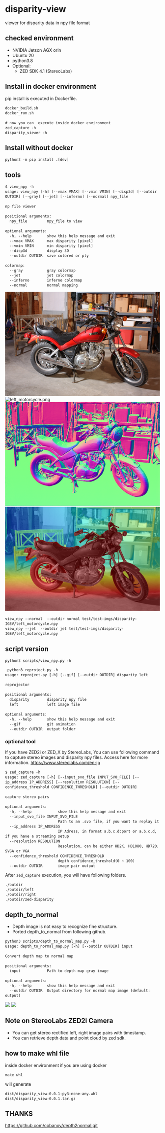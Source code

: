 # disparity-view
viewer for disparity data in npy file format

## checked environment
- NVIDIA Jetson AGX orin
- Ubuntu 20
- python3.8
- Optional:
  - ZED SDK 4.1 (StereoLabs)

## Install in docker environment
pip install is executed in Dockerfile.
```commandline
docker_build.sh
docker_run.sh

# now you can  execute inside docker environment
zed_capture -h
disparity_viewer -h
```

## Install without docker
```commandline
python3 -m pip install .[dev]
```

## tools

```
$ view_npy -h
usage: view_npy [-h] [--vmax VMAX] [--vmin VMIN] [--disp3d] [--outdir OUTDIR] [--gray] [--jet] [--inferno] [--normal] npy_file

np file viewer

positional arguments:
  npy_file         npy_file to view

optional arguments:
  -h, --help       show this help message and exit
  --vmax VMAX      max disparity [pixel]
  --vmin VMIN      min disparity [pixel]
  --disp3d         display 3D
  --outdir OUTDIR  save colored or ply

colormap:
  --gray           gray colormap
  --jet            jet colormap
  --inferno        inferno colormap
  --normal         normal mapping
```

![left_motorcycle.png](test/test-imgs/left/left_motorcycle.png)
![left_motorcycle.png](test/test-imgs/disparity-IGEV/left_motorcycle.png)
![normal_left_motorcycle.png](test/test-imgs/normal/normal_left_motorcycle.png)
![overlay_left_motorcycle.png](test/test-imgs/overlay/overlay_left_motorcycle.png)

```commandline
view_npy --normal  --outdir normal test/test-imgs/disparity-IGEV/left_motorcycle.npy
view_npy --jet  --outdir jet test/test-imgs/disparity-IGEV/left_motorcycle.npy

```
## script version
```commandline
python3 scripts/view_npy.py -h

```

```commandline
 python3 reproject.py -h
usage: reproject.py [-h] [--gif] [--outdir OUTDIR] disparity left

reprojector

positional arguments:
  disparity        disparity npy file
  left             left image file

optional arguments:
  -h, --help       show this help message and exit
  --gif            git animation
  --outdir OUTDIR  output folder

```
### optional tool
If you have ZED2i or ZED_X by StereoLabs,
You can use following command to capture stereo images and disparity npy files.
Access here for more information.
    https://www.stereolabs.com/en-jp

```
$ zed_capture -h
usage: zed_capture [-h] [--input_svo_file INPUT_SVO_FILE] [--ip_address IP_ADDRESS] [--resolution RESOLUTION] [--confidence_threshold CONFIDENCE_THRESHOLD] [--outdir OUTDIR]

capture stereo pairs

optional arguments:
  -h, --help            show this help message and exit
  --input_svo_file INPUT_SVO_FILE
                        Path to an .svo file, if you want to replay it
  --ip_address IP_ADDRESS
                        IP Adress, in format a.b.c.d:port or a.b.c.d, if you have a streaming setup
  --resolution RESOLUTION
                        Resolution, can be either HD2K, HD1080, HD720, SVGA or VGA
  --confidence_threshold CONFIDENCE_THRESHOLD
                        depth confidence_threshold(0 ~ 100)
  --outdir OUTDIR       image pair output

```
After `zed_capture` execution, you will have following folders.
```
./outdir
./outdir/left
./outdir/right
./outdir/zed-disparity
```

## depth_to_normal
- Depth image is not easy to recognize fine structure.
- Ported depth_to_normal from following github.

```commandline
python3 scripts/depth_to_normal_map.py -h
usage: depth_to_normal_map.py [-h] [--outdir OUTDIR] input

Convert depth map to normal map

positional arguments:
  input            Path to depth map gray image

optional arguments:
  -h, --help       show this help message and exit
  --outdir OUTDIR  Output directory for normal map image (default: output)
```

<img src="test/assets/depth.png" width="300">
<img src="test/assets/normal.png" width="300">

## Note on StereoLabs ZED2i Camera
- You can get stereo rectified left, right image pairs with timestamp.
- You can retrieve depth data and point cloud by zed sdk.

## how to make whl file
inside docker environment if you are using docker
```commandline
make whl
```

will generate
```commandline
dist/disparity_view-0.0.1-py3-none-any.whl
dist/disparity_view-0.0.1.tar.gz
```

## THANKS
https://github.com/cobanov/depth2normal.git
